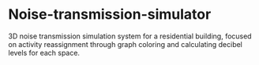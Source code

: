 # Noise-transmission-simulator
3D noise transmission simulation system for a residential building, focused on activity reassignment through graph coloring and calculating decibel levels for each space.
